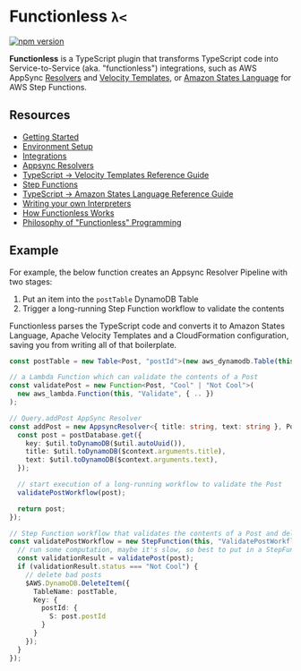 # Functionless `λ<`

[![npm version](https://badge.fury.io/js/functionless.svg)](https://badge.fury.io/js/functionless)

**Functionless** is a TypeScript plugin that transforms TypeScript code into Service-to-Service (aka. "functionless") integrations, such as AWS AppSync [Resolvers](https://docs.aws.amazon.com/appsync/latest/devguide/configuring-resolvers.html) and [Velocity Templates](https://docs.aws.amazon.com/appsync/latest/devguide/resolver-mapping-template-reference-programming-guide.html), or [Amazon States Language](https://docs.aws.amazon.com/step-functions/latest/dg/concepts-amazon-states-language.html) for AWS Step Functions.

## Resources

- [Getting Started](./docs/0-Getting-Started.md)
- [Environment Setup](./docs/2-Environment-Setup.md)
- [Integrations](./docs/2-Integrations.md)
- [Appsync Resolvers](./docs/3-Appsync-Resolvers.md)
- [TypeScript → Velocity Templates Reference Guide](./docs/3-AppSync-Resolvers-VTL.md)
- [Step Functions](./docs/4-Step-Functions.md)
- [TypeScript → Amazon States Language Reference Guide](./docs/4-Step-Functions-ASL.md)
- [Writing your own Interpreters](./docs/7-Your-Own-Interpreters.md)
- [How Functionless Works](./docs/8-How-it-Works.md)
- [Philosophy of "Functionless" Programming](./docs/9-Philosophy.md)

## Example

For example, the below function creates an Appsync Resolver Pipeline with two stages:

1. Put an item into the `postTable` DynamoDB Table
2. Trigger a long-running Step Function workflow to validate the contents

Functionless parses the TypeScript code and converts it to Amazon States Language, Apache Velocity Templates and a CloudFormation configuration, saving you from writing all of that boilerplate.

```ts
const postTable = new Table<Post, "postId">(new aws_dynamodb.Table(this, "PostTable", { .. }));

// a Lambda Function which can validate the contents of a Post
const validatePost = new Function<Post, "Cool" | "Not Cool">(
  new aws_lambda.Function(this, "Validate", { .. })
);

// Query.addPost AppSync Resolver
const addPost = new AppsyncResolver<{ title: string, text: string }, Post>(($context) => {
  const post = postDatabase.get({
    key: $util.toDynamoDB($util.autoUuid()),
    title: $util.toDynamoDB($context.arguments.title),
    text: $util.toDynamoDB($context.arguments.text),
  });

  // start execution of a long-running workflow to validate the Post
  validatePostWorkflow(post);

  return post;
});

// Step Function workflow that validates the contents of a Post and deletes it if bad
const validatePostWorkflow = new StepFunction(this, "ValidatePostWorkflow", (post: Post) => {
  // run some computation, maybe it's slow, so best to put in a StepFunction
  const validationResult = validatePost(post);
  if (validationResult.status === "Not Cool") {
    // delete bad posts
    $AWS.DynamoDB.DeleteItem({
      TableName: postTable,
      Key: {
        postId: {
          S: post.postId
        }
      }
    });
  }
});
```

